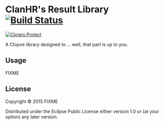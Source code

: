 # ClanHR's Result Library [![Build Status](https://travis-ci.org/clanhr/result.svg)](https://travis-ci.org/clanhr/result)

[![Clojars Project](http://clojars.org/clanhr/result/latest-version.svg)](http://clojars.org/clanhr/result)

A Clojure library designed to ... well, that part is up to you.

## Usage

FIXME

## License

Copyright © 2015 FIXME

Distributed under the Eclipse Public License either version 1.0 or (at
your option) any later version.
